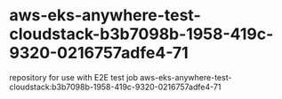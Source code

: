 # aws-eks-anywhere-test-cloudstack-b3b7098b-1958-419c-9320-0216757adfe4-71
repository for use with E2E test job aws-eks-anywhere-test-cloudstack:b3b7098b-1958-419c-9320-0216757adfe4-71
